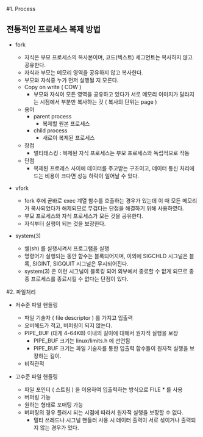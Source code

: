 #1. Process

## 전통적인 프로세스 복제 방법

* fork 
	* 자식은 부모 프로세스의 복사본이며, 코드(텍스트) 세그먼트는 복사하지 않고 공유한다.
	* 자식과 부모는 메모리 영역을 공유하지 않고 복사한다.
	* 부모와 자식중 누가 먼저 실행될 지 모른다.
	* Copy on write ( COW )
		- 부모와 자식이 모든 영역을 공유하고 있다가 서로 메모리 이미지가 달라지는 시점에서 부분만 복사하는 것 
		( 복사의 단위는 page )
	- 용어
		* parent process
			- 복제할 원본 프로세스
		* child process
			- 새로이 복제된 프로세스
	* 장점
		- 멀티태스킹 : 복제된 자식 프로세스는 부모 프로세스와 독립적으로 작동
	* 단점
		- 복제된 프로레스 사이에 데이터를 주고받는 구조이고, 데이터 통신 처리에 드는 비용이 크다면 성능 하락이 일어날 수 있다.

* vfork
	* fork 후에 곧바로 exec 계열 함수를 호출하는 경우가 있는데 이 때 모든 메모리가 복사되었다가
	해제되므로 무겁다는 단점을 해결하기 위해 사용하였다.
	* 부모 프로세스와 자식 프로세스가 모든 것을 공유한다.
	* 자식부터 실행이 되는 것을 보장한다.


* system(3)
	- 쉘(sh) 를 실행시켜서 프로그램을 실행
	- 명령어가 실행되는 동안 함수는 블록되어지며, 이외에 SIGCHLD 시그널은 블록, SIGINT, SIGQUIT 시그널은 무시되어진다.
	- system(3) 은 이런 시그널이 블록킹 되어 외부에서 종료할 수 없게 되므로 종종 프로세스를 종료시킬 수 없다는 단점이 있다.



#2. 파일처리

* 저수준 파일 핸들링
	- 파일 기술자 ( file descriptor ) 를 가지고 입출력
	- 오버헤드가 적고, 버퍼링이 되지 않는다.
	- PIPE_BUF (대게 4-64KB) 이내의 길이에 대해서 원자적 실행을 보장
		- PIPE_BUF 크기는 linux/limits.h 에 선언됨
		- PIPE_BUF 크기는 파일 기술자를 통한 입출력 함수들이 원자적 실행을 보장하는 길이.
	- 비직관적

* 고수준 파일 핸들링
	- 파일 포인터 ( 스트림 ) 을 이용하여 입출력하는 방식으로 FILE * 를 사용
	- 버퍼링 가능
	- 원하는 형태로 포매팅 가능
	- 버퍼링의 경우 플러시 되는 시점에 따라서 원자적 실행을 보장할 수 없다.
		- 멀티 쓰레드나 시그널 핸들러 사용 시 데이터 출력이 서로 섞이거나 출력되지 않는 경우가 있다.

